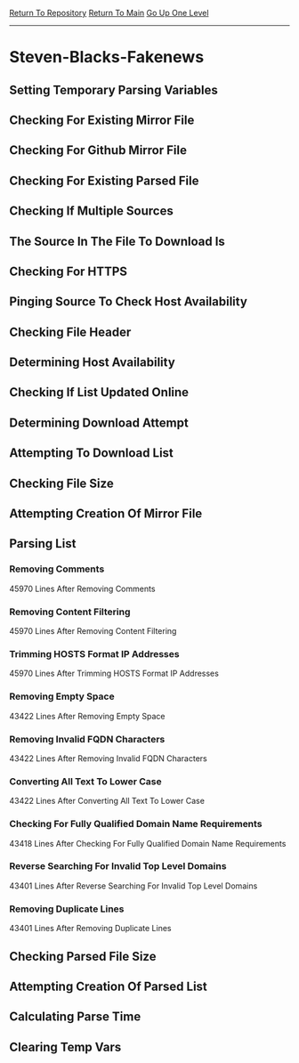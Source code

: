 [Return To Repository](https://github.com/deathbybandaid/piholeparser/)
[Return To Main](https://github.com/deathbybandaid/piholeparser/blob/master/RecentRunLogs/Mainlog.md)
[Go Up One Level](https://github.com/deathbybandaid/piholeparser/blob/master/RecentRunLogs/TopLevelScripts/30-Processing-Blacklists.md)
____________________________________
# Steven-Blacks-Fakenews
## Setting Temporary Parsing Variables
## Checking For Existing Mirror File
## Checking For Github Mirror File
## Checking For Existing Parsed File
## Checking If Multiple Sources
## The Source In The File To Download Is
## Checking For HTTPS
## Pinging Source To Check Host Availability
## Checking File Header
## Determining Host Availability
## Checking If List Updated Online
## Determining Download Attempt
## Attempting To Download List
## Checking File Size
## Attempting Creation Of Mirror File
## Parsing List
### Removing Comments
45970 Lines After Removing Comments
### Removing Content Filtering
45970 Lines After Removing Content Filtering
### Trimming HOSTS Format IP Addresses
45970 Lines After Trimming HOSTS Format IP Addresses
### Removing Empty Space
43422 Lines After Removing Empty Space
### Removing Invalid FQDN Characters
43422 Lines After Removing Invalid FQDN Characters
### Converting All Text To Lower Case
43422 Lines After Converting All Text To Lower Case
### Checking For Fully Qualified Domain Name Requirements
43418 Lines After Checking For Fully Qualified Domain Name Requirements
### Reverse Searching For Invalid Top Level Domains
43401 Lines After Reverse Searching For Invalid Top Level Domains
### Removing Duplicate Lines
43401 Lines After Removing Duplicate Lines
## Checking Parsed File Size
## Attempting Creation Of Parsed List
## Calculating Parse Time
## Clearing Temp Vars
